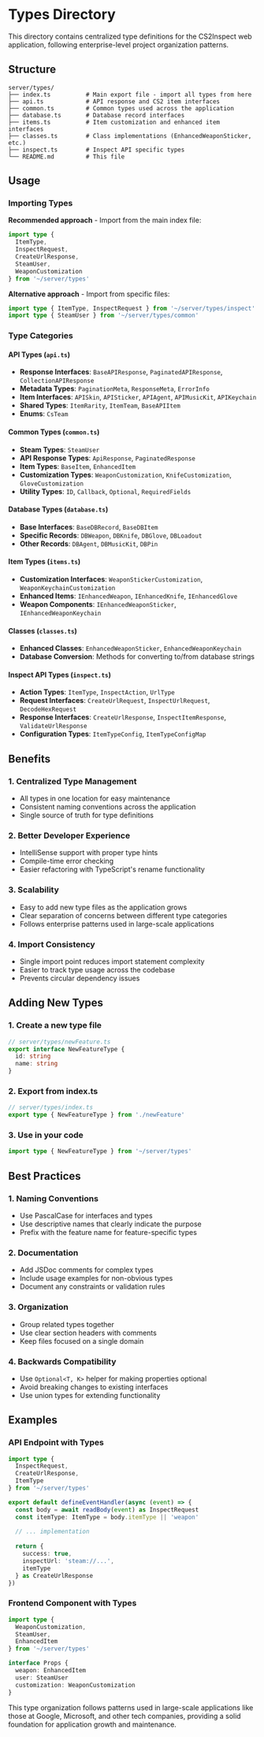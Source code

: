 # Types Directory

This directory contains centralized type definitions for the CS2Inspect web application, following enterprise-level project organization patterns.

## Structure

```
server/types/
├── index.ts          # Main export file - import all types from here
├── api.ts            # API response and CS2 item interfaces
├── common.ts         # Common types used across the application
├── database.ts       # Database record interfaces
├── items.ts          # Item customization and enhanced item interfaces
├── classes.ts        # Class implementations (EnhancedWeaponSticker, etc.)
├── inspect.ts        # Inspect API specific types
└── README.md         # This file
```

## Usage

### Importing Types

**Recommended approach** - Import from the main index file:

```typescript
import type { 
  ItemType, 
  InspectRequest, 
  CreateUrlResponse,
  SteamUser,
  WeaponCustomization 
} from '~/server/types'
```

**Alternative approach** - Import from specific files:

```typescript
import type { ItemType, InspectRequest } from '~/server/types/inspect'
import type { SteamUser } from '~/server/types/common'
```

### Type Categories

#### API Types (`api.ts`)
- **Response Interfaces**: `BaseAPIResponse`, `PaginatedAPIResponse`, `CollectionAPIResponse`
- **Metadata Types**: `PaginationMeta`, `ResponseMeta`, `ErrorInfo`
- **Item Interfaces**: `APISkin`, `APISticker`, `APIAgent`, `APIMusicKit`, `APIKeychain`
- **Shared Types**: `ItemRarity`, `ItemTeam`, `BaseAPIItem`
- **Enums**: `CsTeam`

#### Common Types (`common.ts`)
- **Steam Types**: `SteamUser`
- **API Response Types**: `ApiResponse`, `PaginatedResponse`
- **Item Types**: `BaseItem`, `EnhancedItem`
- **Customization Types**: `WeaponCustomization`, `KnifeCustomization`, `GloveCustomization`
- **Utility Types**: `ID`, `Callback`, `Optional`, `RequiredFields`

#### Database Types (`database.ts`)
- **Base Interfaces**: `BaseDBRecord`, `BaseDBItem`
- **Specific Records**: `DBWeapon`, `DBKnife`, `DBGlove`, `DBLoadout`
- **Other Records**: `DBAgent`, `DBMusicKit`, `DBPin`

#### Item Types (`items.ts`)
- **Customization Interfaces**: `WeaponStickerCustomization`, `WeaponKeychainCustomization`
- **Enhanced Items**: `IEnhancedWeapon`, `IEnhancedKnife`, `IEnhancedGlove`
- **Weapon Components**: `IEnhancedWeaponSticker`, `IEnhancedWeaponKeychain`

#### Classes (`classes.ts`)
- **Enhanced Classes**: `EnhancedWeaponSticker`, `EnhancedWeaponKeychain`
- **Database Conversion**: Methods for converting to/from database strings

#### Inspect API Types (`inspect.ts`)
- **Action Types**: `ItemType`, `InspectAction`, `UrlType`
- **Request Interfaces**: `CreateUrlRequest`, `InspectUrlRequest`, `DecodeHexRequest`
- **Response Interfaces**: `CreateUrlResponse`, `InspectItemResponse`, `ValidateUrlResponse`
- **Configuration Types**: `ItemTypeConfig`, `ItemTypeConfigMap`

## Benefits

### 1. **Centralized Type Management**
- All types in one location for easy maintenance
- Consistent naming conventions across the application
- Single source of truth for type definitions

### 2. **Better Developer Experience**
- IntelliSense support with proper type hints
- Compile-time error checking
- Easier refactoring with TypeScript's rename functionality

### 3. **Scalability**
- Easy to add new type files as the application grows
- Clear separation of concerns between different type categories
- Follows enterprise patterns used in large-scale applications

### 4. **Import Consistency**
- Single import point reduces import statement complexity
- Easier to track type usage across the codebase
- Prevents circular dependency issues

## Adding New Types

### 1. Create a new type file
```typescript
// server/types/newFeature.ts
export interface NewFeatureType {
  id: string
  name: string
}
```

### 2. Export from index.ts
```typescript
// server/types/index.ts
export type { NewFeatureType } from './newFeature'
```

### 3. Use in your code
```typescript
import type { NewFeatureType } from '~/server/types'
```

## Best Practices

### 1. **Naming Conventions**
- Use PascalCase for interfaces and types
- Use descriptive names that clearly indicate the purpose
- Prefix with the feature name for feature-specific types

### 2. **Documentation**
- Add JSDoc comments for complex types
- Include usage examples for non-obvious types
- Document any constraints or validation rules

### 3. **Organization**
- Group related types together
- Use clear section headers with comments
- Keep files focused on a single domain

### 4. **Backwards Compatibility**
- Use `Optional<T, K>` helper for making properties optional
- Avoid breaking changes to existing interfaces
- Use union types for extending functionality

## Examples

### API Endpoint with Types
```typescript
import type { 
  InspectRequest, 
  CreateUrlResponse, 
  ItemType 
} from '~/server/types'

export default defineEventHandler(async (event) => {
  const body = await readBody(event) as InspectRequest
  const itemType: ItemType = body.itemType || 'weapon'
  
  // ... implementation
  
  return {
    success: true,
    inspectUrl: 'steam://...',
    itemType
  } as CreateUrlResponse
})
```

### Frontend Component with Types
```typescript
import type { 
  WeaponCustomization, 
  SteamUser, 
  EnhancedItem 
} from '~/server/types'

interface Props {
  weapon: EnhancedItem
  user: SteamUser
  customization: WeaponCustomization
}
```

This type organization follows patterns used in large-scale applications like those at Google, Microsoft, and other tech companies, providing a solid foundation for application growth and maintenance.

